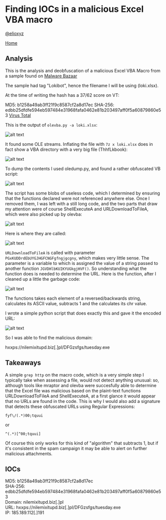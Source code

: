 # Finding IOCs in a malicious Excel VBA macro

[@elioxyz](https://twitter.com/elioxyz)

[Home](https://splashdot.github.io)

## Analysis

This is the analysis and deobfuscation of a malicious Excel VBA Macro from a sample found on [Malware Bazaar](https://bazaar.abuse.ch/browse/)

The sample had tag "Lokibot", hence the filename I will be using (loki.xlsx).

At the time of writing the hash has a 37/62 score on VT:

MD5: b1258a49ab3ff21f9c8587cf2a8d17ec
SHA-256: edbb25dfdfe594eb597484e31968fafa0462e81b203497aff0f5a60879860e53
[Virus Total](https://www.virustotal.com/gui/file/edbb25dfdfe594eb597484e31968fafa0462e81b203497aff0f5a60879860e53/detection)

This is the output of `olevba.py -a loki.xlsx`:

![alt text](https://raw.githubusercontent.com/splashdot/splashdot.github.io/master/loki/images/loki_olevba1.PNG)

It found some OLE streams. Inflating the file with `7z x loki.xlsx` does in fact show a VBA directory with a very big file (ThhfLkbook):

![alt text](https://raw.githubusercontent.com/splashdot/splashdot.github.io/master/loki/images/loki_tree.PNG)

To dump the contents I used oledump.py, and found a rather obfuscated VB script:

![alt text](https://raw.githubusercontent.com/splashdot/splashdot.github.io/master/loki/images/loki_wc.PNG)

The script has some blobs of useless code, which I determined by ensuring that the functions declared were not referenced anywhere else.
Once I removed them, I was left with a still long code, and the two parts that draw my attention were of course ShellExecuteA and URLDownloadToFileA, which were also picked up by olevba:

![alt text](https://raw.githubusercontent.com/splashdot/splashdot.github.io/master/loki/images/loki_functions.PNG)

Here is where they are called:

![alt text](https://raw.githubusercontent.com/splashdot/splashdot.github.io/master/loki/images/loki_references.PNG)

`URLDownloadToFileA` is called with parameter `PGxKUDDrdEbUYGJHGFCNGFgfngjgcgny`, which makes very little sense. The parameter is a variable to which is assigned the value of a string passed to another function `JGVDHlbKUIKYUGkgjHVF()`. So understanding what the function does is needed to determine the URL.
Here is the function, after I cleaned up a little the garbage code:

![alt text](https://raw.githubusercontent.com/splashdot/splashdot.github.io/master/loki/images/loki_url_obf.PNG)

The functions takes each element of a reversed/backwards string, calculates its ASCII value, subtracts 1 and the calculates its chr value.

I wrote a simple python script that does exactly this and gave it the encoded URL:

![alt text](https://raw.githubusercontent.com/splashdot/splashdot.github.io/master/loki/images/loki_python_deobf.PNG)

So I was able to find the malicious domain:

hxxps://nilemixitupd.biz[.]pl/DFGzsfgs/tuesday.exe

## Takeaways

A simple `grep http` on the macro code, which is a very simple step I typically take when assessing a file, would not detect anything unusual: so, although tools like mraptor and olevba were succesfully able to determine that the Excel file was malicious based on the plaint-text functions URLDownloadToFileA and ShellExecuteA, at a first glance it would appear that no URLs are found in the code. This is why I would also add a signature that detects these obfuscated URLs using Regular Expressions:

`fyf\/(.*)00;tquui`<br>

or <br>

`^(.*)[^00;tquui]`<br> 

Of course this only works for this kind of "algorithm" that subtracts 1, but if it's consistent in the spam campaign it may be able to alert on further malicious attachments.

## IOCs

MD5: b1258a49ab3ff21f9c8587cf2a8d17ec <br>
SHA-256: edbb25dfdfe594eb597484e31968fafa0462e81b203497aff0f5a60879860e53 <br>
Domain: nilemixitupd.biz[.]pl <br>
URL: hxxps://nilemixitupd.biz[.]pl/DFGzsfgs/tuesday.exe <br>
IP: 185.189.112[.]191
